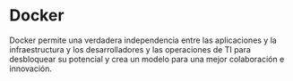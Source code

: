 # Docker

Docker permite una verdadera independencia entre las aplicaciones y la infraestructura y los desarrolladores y las operaciones de TI para desbloquear su potencial y crea un modelo para una mejor colaboración e innovación.